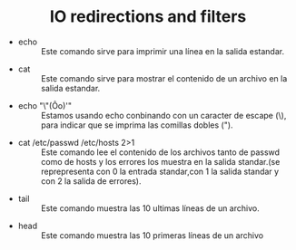 <h1 style='text-align:center'>IO redirections and filters</h1>

<ul>
	<li>
		<dl>
			<dt><a herf='./0-hello_world'>echo</a></dt>
			<dd>Este comando sirve para imprimir una línea en la salida estandar.</dd>
		</dl>
	</li>
	<li>
		<dl>
			<dt>cat</dt>
			<dd>Este comando sirve para mostrar el contenido de un archivo en la salida estandar.</dd>
		</dl>
	</li>
	<li>
		<dl> 
			<dt>echo "\"(Ôo)'"</dt>
			<dd>Estamos usando echo conbinando con un caracter de escape (\), para indicar que se imprima las comillas dobles (").</dd>
		</dl>
	</li>
	<li>
		<dl>
			<dt>cat /etc/passwd /etc/hosts 2>1</dt>
			<dd>Este comando lee el contenido de los archivos tanto de passwd como de hosts y los errores los muestra en la salida standar.(se reprepresenta con 0 la entrada standar,con 1 la salida standar y con 2 la salida de errores).</dd>
		</dl> 
	</li>
	<li>
		<dl>
			<dt>tail</dt>
			<dd>Este comando muestra las 10 ultimas líneas de un archivo.</dd>
		</dl>
	</li>
	<li>
		<dl>
			<dt>head</dt>
			<dd>Este comando muestra las 10 primeras líneas de un archivo</dd>
		</dl>
	</li>

</ul>
